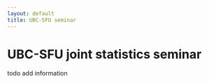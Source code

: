 ```yaml
---
layout: default
title: UBC-SFU seminar
---
```


# UBC-SFU joint statistics seminar

todo add information
